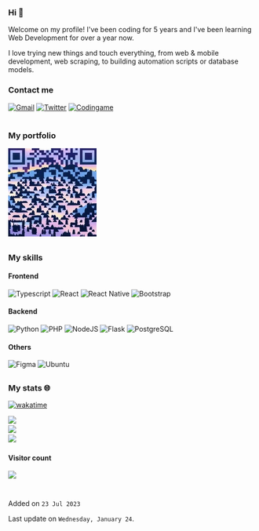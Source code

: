 ### Hi 👋

Welcome on my profile! I've been coding for 5 years and I've been learning Web Development for over a year now.

I love trying new things and touch everything, from web & mobile development, web scraping, to building automation scripts or database models.

### Contact me

[![Gmail](https://img.shields.io/badge/Gmail-D14836?logo=gmail&logoColor=white)](mailto:camilledr10@gmail.com) [![Twitter](https://img.shields.io/badge/Twitter-%231DA1F2.svg?logo=Twitter&logoColor=white)](https://twitter.com/dtlrnd) [![Codingame](https://img.shields.io/badge/Codingame-F6C915?logo=codingame&logoColor=black)](https://www.codingame.com/profile/f6e2135424bacf9ed74821de8cf10e906060264)

#

### My portfolio

[![Portfolio](./assets/portfolio_qr.jpg/)](https://camilledurthallerrenard.com/)

##

### My skills

#### Frontend

![Typescript](https://img.shields.io/badge/TypeScript-007ACC?style=for-the-badge&logo=typescript&logoColor=white) ![React](https://img.shields.io/badge/react-%2320232a.svg?style=for-the-badge&logo=react&logoColor=%2361DAFB) ![React Native](https://img.shields.io/badge/React_Native-20232A?style=for-the-badge&logo=react&logoColor=61DAFB) ![Bootstrap](https://img.shields.io/badge/Bootstrap-563D7C?style=for-the-badge&logo=bootstrap&logoColor=white)

#### Backend

![Python](https://img.shields.io/badge/python-3670A0?style=for-the-badge&logo=python&logoColor=white) ![PHP](https://img.shields.io/badge/PHP-777BB4?style=for-the-badge&logo=php&logoColor=white) ![NodeJS](https://img.shields.io/badge/node.js-6DA55F?style=for-the-badge&logo=node.js&logoColor=white)
![Flask](https://img.shields.io/badge/Flask-000000?style=for-the-badge&logo=flask&logoColor=white) ![PostgreSQL](https://img.shields.io/badge/PostgreSQL-316192?style=for-the-badge&logo=postgresql&logoColor=white)

#### Others

![Figma](https://img.shields.io/badge/figma-%23F24E1E.svg?style=for-the-badge&logo=figma&logoColor=white) ![Ubuntu](https://img.shields.io/badge/Ubuntu-E95420?style=for-the-badge&logo=ubuntu&logoColor=white)

##

### My stats 🌐

[![wakatime](https://wakatime.com/badge/user/77e2d3cb-9d2f-4ba4-b727-e3eac50804fc.svg?style=for-the-badge)](https://wakatime.com/@77e2d3cb-9d2f-4ba4-b727-e3eac50804fc)

![](https://github-readme-stats-avv0gdc8i-camilledtr.vercel.app/api?username=camilledtr&theme=dark&hide_border=true&include_all_commits=true&count_private=true&hide_title=true)<br/>
![](https://github-readme-streak-stats.herokuapp.com/?user=camilledtr&theme=dark&hide_border=true)<br/>
![](https://github-readme-stats-avv0gdc8i-camilledtr.vercel.app/api/top-langs/?username=camilledtr&theme=dark&hide_border=true&include_all_commits=false&count_private=true&layout=compact)

#### Visitor count

<img src="https://profile-counter.glitch.me/camilledtr/count.svg" />

#

Added on `23 Jul 2023`

Last update on `Wednesday, January 24`.

